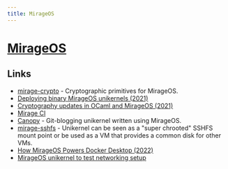 ```yaml
---
title: MirageOS
---
```


# [MirageOS](https://mirage.io/)

## Links

- [mirage-crypto](https://github.com/mirage/mirage-crypto) - Cryptographic primitives for MirageOS.
- [Deploying binary MirageOS unikernels (2021)](https://hannes.robur.coop/Posts/Deploy)
- [Cryptography updates in OCaml and MirageOS (2021)](https://hannes.robur.coop/Posts/EC)
- [Mirage CI](https://github.com/ocurrent/mirage-ci)
- [Canopy](https://github.com/Engil/Canopy) - Git-blogging unikernel written using MirageOS.
- [mirage-sshfs](https://github.com/palainp/mirage-sshfs) - Unikernel can be seen as a "super chrooted" SSHFS mount point or be used as a VM that provides a common disk for other VMs.
- [How MirageOS Powers Docker Desktop (2022)](https://mirage.io/blog/2022-04-06.vpnkit)
- [MirageOS unikernel to test networking setup](https://github.com/rand00/conntest)
